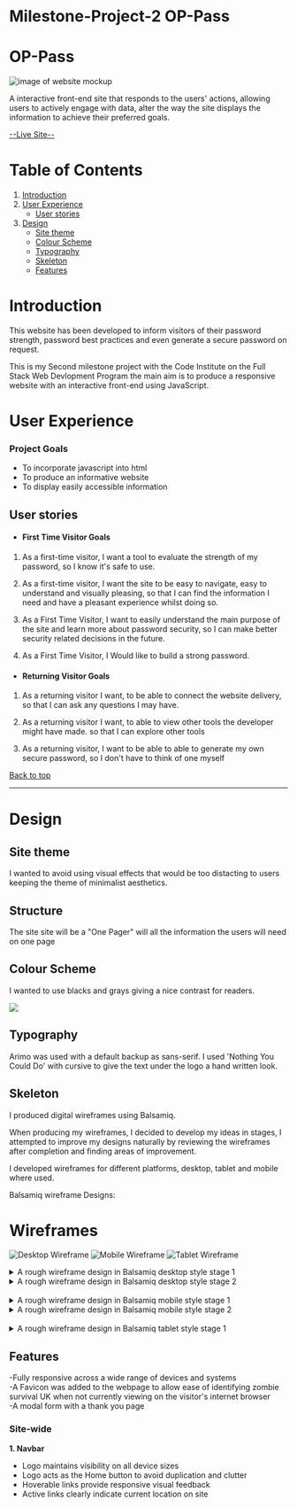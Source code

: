 # Milestone-Project-2 OP-Pass

# OP-Pass

![image of website mockup](assets/readme-assets/mockup.png)

A interactive front-end site that responds to the users' actions, allowing users to actively engage with data, alter the way the site displays the information to achieve their preferred goals.

[--Live Site--](https://dominic-wells.github.io/Milestone-Project-2/)

# Table of Contents

1. [Introduction](#introduction)
2. [User Experience](#user-experience)
   - [User stories](#user-stories)
3. [Design](#design)
   - [Site theme](#Site-theme)
   - [Colour Scheme](#colour-scheme)
   - [Typography](#typography)
   - [Skeleton](#skeleton)
   - [Features](#Features)

# Introduction

This website has been developed to inform visitors of their password strength, password best practices and even generate a secure password on request.

This is my Second milestone project with the Code Institute on the Full Stack Web Devlopment Program the main aim is to produce a responsive website with an interactive front-end using JavaScript.

# User Experience

### Project Goals

- To incorporate javascript into html
- To produce an informative website
- To display easily accessible information

## User stories

- #### First Time Visitor Goals

1. As a first-time visitor, I want a tool to evaluate the strength of my password, so I know it's safe to use.

2. As a first-time visitor, I want the site to be easy to navigate, easy to understand and visually pleasing, so that I can find the information I need and have a pleasant experience whilst doing so.

3. As a First Time Visitor, I want to easily understand the main purpose of the site and learn more about password security, so I can make better security related decisions in the future.

4. As a First Time Visitor, I Would like to build a strong password.

- #### Returning Visitor Goals

1. As a returning visitor I want, to be able to connect the website delivery, so that I can ask any questions I may have.

2. As a returning visitor I want, to able to view other tools the developer might have made. so that I can explore other tools

3. As a returning visitor, I want to be able to able to generate my own secure password, so I don't have to think of one myself

[Back to top](#OP-Pass)

---

# Design

## Site theme

I wanted to avoid using visual effects that would be too distacting to users keeping the theme of minimalist aesthetics.

## Structure

The site site will be a "One Pager" will all the information the users will need on one page

## Colour Scheme

I wanted to use blacks and grays giving a nice contrast for readers.

<img src="assets/readme-assets/coloursused.png">

## Typography

Arimo was used with a default backup as sans-serif.
I used 'Nothing You Could Do' with cursive to give the text under the logo a hand written look.

## Skeleton

I produced digital wireframes using Balsamiq.

When producing my wireframes, I decided to develop my ideas in stages, I attempted to improve my designs naturally by reviewing the wireframes after completion and finding areas of improvement.

I developed wireframes for different platforms, desktop, tablet and mobile where used.

Balsamiq wireframe Designs:

# Wireframes

![Desktop Wireframe](/assets/readme-assets/wireframe/OP%20Pass%20Desktop%20stage3.png)
![Mobile Wireframe](/assets/readme-assets/wireframe/Op%20Pass%20Mobile%20stage3.png)
![Tablet Wireframe](/assets/readme-assets/wireframe/OP%20Pass%20Tablet%20stage2.3.png)

<details><summary>A rough wireframe design in Balsamiq desktop style stage 1</summary><img src="/assets/readme-assets/wireframe/OP Pass Desktop.png"></details>
<details><summary>A rough wireframe design in Balsamiq desktop style stage 2</summary><img src="/assets/readme-assets/wireframe/OP Pass Desktop stage3.png"></details>
<br>
<details><summary>A rough wireframe design in Balsamiq mobile style stage 1</summary><img src="/assets/readme-assets/wireframe/OP Pass Mobile.png"></details>
<details><summary>A rough wireframe design in Balsamiq mobile style stage 2</summary><img src="/assets/readme-assets/wireframe/OP Pass Mobile2.png"></details>
<br>
<details><summary>A rough wireframe design in Balsamiq tablet style stage 1</summary><img src="/assets/readme-assets/wireframe/OP Pass Tablet.png"></details>

## Features

-Fully responsive across a wide range of devices and systems<br>
-A Favicon was added to the webpage to allow ease of identifying zombie survival UK when not currently viewing on the visitor's internet browser<br>
-A modal form with a thank you page

### Site-wide

**1. Navbar**

- Logo maintains visibility on all device sizes
- Logo acts as the Home button to avoid duplication and clutter
- Hoverable links provide responsive visual feedback
- Active links clearly indicate current location on site
